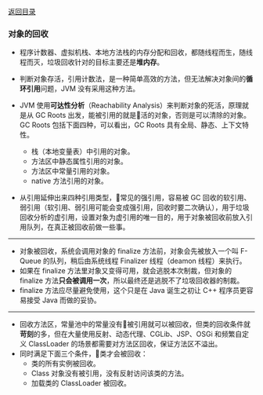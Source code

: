 [返回目录](../README.md)

### 对象的回收

- 程序计数器、虚拟机栈、本地方法栈的内存分配和回收，都随线程而生，随线程而灭，垃圾回收针对的目标主要还是**堆内存**。
- 判断对象存活，引用计数法，是一种简单高效的方法，但无法解决对象间的**循环引用**问题，JVM 没有采用这种方法。
- JVM 使用**可达性分析**（Reachability Analysis）来判断对象的死活，原理就是从 GC Roots 出发，能被引用的就是活的对象，否则是可以清除的对象。GC Roots 包括下面四种，可以看出，GC Roots 具有全局、静态、上下文特性。
    - 栈（本地变量表）中引用的对象。
    - 方法区中静态属性引用的对象。
    - 方法区中常量引用的对象。
    - native 方法引用的对象。

- 从引用延伸出来四种引用类型，常见的强引用，容易被 GC 回收的软引用、弱引用（软引用、弱引用可能会变成强引用，回收时要二次确认），用于垃圾回收分析的虚引用，设置对象为虚引用的唯一目的，用于对象被回收前放入引用队列，在真正被回收前做一些事。

---

- 对象被回收，系统会调用对象的 finalize 方法前，对象会先被放入一个叫 F-Queue 的队列，稍后由系统线程 Finalizer 线程（deamon 线程）来执行。
- 如果在 finalize 方法里对象又变得可用，就会逃脱本次制裁，但对象的 finalize 方法**只会被调用一次**，所以最终还是逃脱不了垃圾回收器的制裁。
- finalize 方法应尽量避免使用，这个只是在 Java 诞生之初让 C++ 程序员更容易接受 Java 而做的妥协。

---

- 回收方法区，常量池中的常量没有被引用就可以被回收，但类的回收条件就**苛刻**的多，但在大量使用反射、动态代理、CGLib、JSP、OSGi 和频繁自定义 ClassLoader 的场景都需要对方法区回收，保证方法区不溢出。
- 同时满足下面三个条件，类才会被回收：
    - 类的所有实例被回收。
    - Class 对象没有被引用，没有反射访问该类的方法。
    - 加载类的 ClassLoader 被回收。
